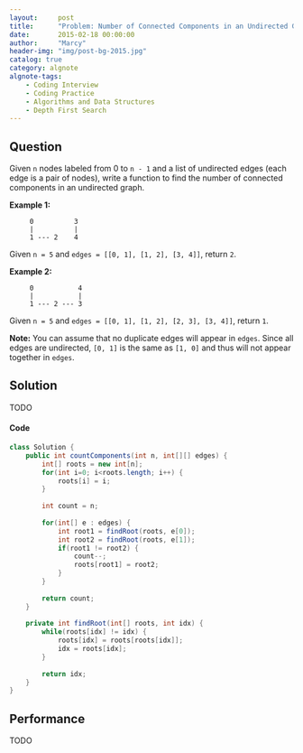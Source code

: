 ```yaml
---
layout:     post
title:      "Problem: Number of Connected Components in an Undirected Graph"
date:       2015-02-18 00:00:00
author:     "Marcy"
header-img: "img/post-bg-2015.jpg"
catalog: true
category: algnote
algnote-tags:
    - Coding Interview
    - Coding Practice
    - Algorithms and Data Structures
    - Depth First Search
---
```


## Question

Given `n` nodes labeled from 0 to `n - 1` and a list of undirected edges (each edge is a pair of nodes), write a function to find the number of connected components in an undirected graph.

**Example 1:**

```
     0          3
     |          |
     1 --- 2    4
```
Given `n = 5` and `edges = [[0, 1], [1, 2], [3, 4]]`, return `2`.

**Example 2:**

```
     0           4
     |           |
     1 --- 2 --- 3
```
Given `n = 5` and `edges = [[0, 1], [1, 2], [2, 3], [3, 4]]`, return `1`.

**Note:**
You can assume that no duplicate edges will appear in `edges`. Since all edges are undirected, `[0, 1]` is the same as `[1, 0]` and thus will not appear together in `edges`.

## Solution
TODO

#### Code
```java
class Solution {
    public int countComponents(int n, int[][] edges) {
        int[] roots = new int[n];
        for(int i=0; i<roots.length; i++) {
            roots[i] = i;
        }
        
        int count = n;
        
        for(int[] e : edges) {
            int root1 = findRoot(roots, e[0]);
            int root2 = findRoot(roots, e[1]);
            if(root1 != root2) {
                count--;
                roots[root1] = root2;
            }
        }
        
        return count;
    }
    
    private int findRoot(int[] roots, int idx) {
        while(roots[idx] != idx) {
            roots[idx] = roots[roots[idx]];
            idx = roots[idx];
        }
        
        return idx;
    }
}

```

## Performance
TODO